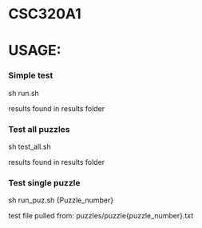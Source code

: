 # CSC320A1

# USAGE:

### Simple test
sh run.sh

results found in results folder

### Test all puzzles
sh test_all.sh

results found in results folder


### Test single puzzle
sh run_puz.sh {Puzzle_number}

test file pulled from: puzzles/puzzle{puzzle_number}.txt

